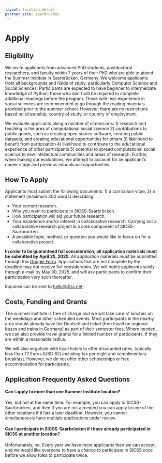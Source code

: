 ```yaml
---
layout: location_detail
partner_site: saarbrucken
---
```


[//]: # (Update the following info to match your location!)

# Apply

## Eligibility

We invite applicants from advanced PhD students, postdoctoral researchers, and faculty within 7 years of their PhD who are able to attend the Summer Institute in Saarbrücken, Germany. We welcome applicants from all backgrounds and fields of study, particularly Computer Science and Social Sciences. Participants are expected to have beginner to intermediate knowledge of Python; those who don’t will be required to complete additional readings before the program. Those with less experience in social sciences are recommended to go through the reading materials provided prior to the summer school. However, there are no restrictions based on citizenship, country of study, or country of employment. 

We evaluate applicants along a number of dimensions: 1) research and teaching in the area of computational social science 2) contributions to public goods, such as creating open source software, curating public datasets, and creating educational opportunities for others 3) likelihood to benefit from participation 4) likelihood to contribute to the educational experience of other participants 5) potential to spread computational social science to new intellectual communities and areas of research. Further, when making our evaluations, we attempt to account for an applicant’s career stage and previous educational opportunities.

## How To Apply

Applicants must submit the following documents: 1) a curriculum vitae, 2) a statement (maximum 300 words) describing: 

- Your current research.
- Why you want to participate in SICSS-Saarbrücken.
- How participation will aid your future research.
- Your experience and/or interest in collaborative research. Carrying out a collaborative research project is a core component of SICSS-Saarbrücken.
- A possible topic, method, or question you would like to focus on for a collaborative project.

**In order to be guaranteed full consideration, all application materials must be submitted by April 25, 2025.** All application materials must be submitted through this [Google Form](https://docs.google.com/forms/d/e/1FAIpQLScOljegPItTl8KqAcXedaD9aQEf4ULm29Us8ieehRwWlKssNA/viewform). Applications that are not complete by the deadline may not receive full consideration. We will notify applicants solely through e-mail by May 30, 2025, and will ask participants to confirm their participation very soon thereafter.

Inquiries can be sent to hello@i2sc.net.

## Costs, Funding and Grants

The summer institute is free of charge and we will take care of lunches on the weekdays and other scheduled events. Most participants in the nearby area should already have the Deutschland ticket (free travel on regional buses and trains in Germany) as part of their semester fees. Where needed, we can also provide travel grants for a limited number of participants, if they are within a reasonable radius.  

We will also negotiate with local hotels to offer discounted rates, typically less than 77 Euros (USD 82) including tax per night and complimentary breakfast. However, we do not offer other scholarships or free accommodation for participants.

## Application Frequently Asked Questions

#### Can I apply to more than one Summer Institute location?

Yes, but not at the same time. For example, you can apply to SICSS-Saarbrücken, and then if you are not accepted you can apply to one of the other locations if it has a later deadline. However, you cannot simultaneously have multiple applications under review.

#### Can I participate in SICSS-Saarbrücken if I have already participated in SICSS at another location?

Unfortunately, no. Every year we have more applicants than we can accept, and we would like everyone to have a chance to participate in SICSS once before we allow folks to participate twice.
